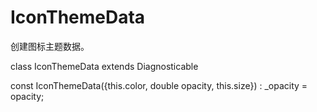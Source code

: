 # IconThemeData

创建图标主题数据。


class IconThemeData extends Diagnosticable 

const IconThemeData({this.color, double opacity, this.size}) : _opacity = opacity;
